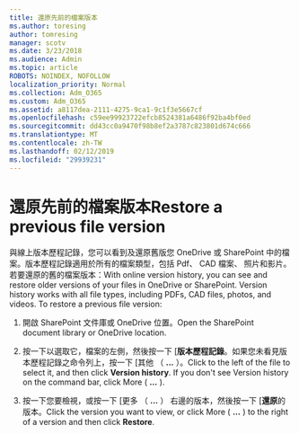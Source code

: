 ```yaml
---
title: 還原先前的檔案版本
ms.author: toresing
author: tomresing
manager: scotv
ms.date: 3/23/2018
ms.audience: Admin
ms.topic: article
ROBOTS: NOINDEX, NOFOLLOW
localization_priority: Normal
ms.collection: Adm_O365
ms.custom: Adm_O365
ms.assetid: a8117dea-2111-4275-9ca1-9c1f3e5667cf
ms.openlocfilehash: c59ee99923722efcb8524381a6486f92ba4bf0ed
ms.sourcegitcommit: dd43cc0a9470f98b8ef2a3787c823801d674c666
ms.translationtype: MT
ms.contentlocale: zh-TW
ms.lasthandoff: 02/12/2019
ms.locfileid: "29939231"
---
```

# <a name="restore-a-previous-file-version"></a><span data-ttu-id="081c2-102">還原先前的檔案版本</span><span class="sxs-lookup"><span data-stu-id="081c2-102">Restore a previous file version</span></span>

<span data-ttu-id="081c2-p101">與線上版本歷程記錄，您可以看到及還原舊版您 OneDrive 或 SharePoint 中的檔案。版本歷程記錄適用於所有的檔案類型，包括 Pdf、 CAD 檔案、 照片和影片。若要還原的舊的檔案版本：</span><span class="sxs-lookup"><span data-stu-id="081c2-p101">With online version history, you can see and restore older versions of your files in OneDrive or SharePoint. Version history works with all file types, including PDFs, CAD files, photos, and videos. To restore a previous file version:</span></span>
  
1. <span data-ttu-id="081c2-106">開啟 SharePoint 文件庫或 OneDrive 位置。</span><span class="sxs-lookup"><span data-stu-id="081c2-106">Open the SharePoint document library or OneDrive location.</span></span>
    
2. <span data-ttu-id="081c2-p102">按一下以選取它，檔案的左側，然後按一下 [**版本歷程記錄**。如果您未看見版本歷程記錄之命令列上，按一下 [其他 （ **...** ）。</span><span class="sxs-lookup"><span data-stu-id="081c2-p102">Click to the left of the file to select it, and then click **Version history**. If you don't see Version history on the command bar, click More ( **...** ).</span></span> 
    
3. <span data-ttu-id="081c2-109">按一下您要檢視，或按一下 [更多 （ **...** ） 右邊的版本，然後按一下 [**還原**的版本。</span><span class="sxs-lookup"><span data-stu-id="081c2-109">Click the version you want to view, or click More ( **...** ) to the right of a version and then click **Restore**.</span></span>
    

